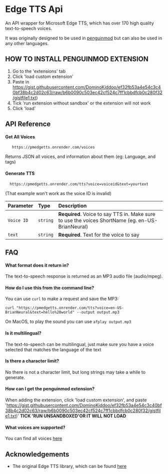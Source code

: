 
# Edge TTS Api
An API wrapper for Microsoft Edge TTS, which has over 170 high quality text-to-speech voices.

It was originally designed to be used in [penguinmod](https://penguinmod.com/) but can also be used in any other languages.

## HOW TO INSTALL PENGUINMOD EXTENSION

1. Go to the 'extensions' tab
2. Click 'load custom extension'
3. Paste in https://gist.githubusercontent.com/DominoKiddoo/ef32fb53a4e54c3c40bf38b4c2d02c63/raw/b6b0090c503ec42cf524c7ff1cbbdfcb0c280f32/gistfile1.txt)
4. Tick 'run extension without sandbox' or the extension will not work
5. Click 'load'






## API Reference

#### Get All Voices

```http
   https://pmedgetts.onrender.com/voices
```

Returns JSON all voices, and information about them (eg: Language, and tags)

#### Generate TTS

```http
  https://pmedgetts.onrender.com/tts?voice=voiceid&text=yourtext
```
(That example won't work as the voice ID is invalid)

| Parameter | Type     | Description                       |
| :-------- | :------- | :-------------------------------- |
| `Voice ID`      | `string` | **Required**. Voice to say TTS in. Make sure to use the voices ShortName (eg. en-US-BrianNeural) |
| `text`      | `string` | **Required**. Text for the voice to say |



## FAQ

#### What format does it return in?

The text-to-speech response is returned as an MP3 audio file (audio/mpeg).

#### How do I use this from the command line?

You can use ```curl``` to make a request and save the MP3:

```
curl "https://pmedgetts.onrender.com/tts?voice=en-US-BrianNeural&text=hello%20world" --output output.mp3
```

On MacOS, to play the sound you can use ```afplay output.mp3```

#### Is it multilingual?

The text-to-speech can be multilingual, just make sure you have a voice selected that matches the language of the text

#### Is there a character limit?

No there is not a character limit, but long strings may take a while to generate.

#### How can I get the penguinmod extension?

When adding the extension, click 'load custom extension', and paste 'https://gist.githubusercontent.com/DominoKiddoo/ef32fb53a4e54c3c40bf38b4c2d02c63/raw/b6b0090c503ec42cf524c7ff1cbbdfcb0c280f32/gistfile1.txt)' **TICK 'RUN UNSANDBOXED'OR IT WILL NOT LOAD**

#### What voices are supported?

You can find all voices [here](https://pmedgetts.onrender.com/voices)




## Acknowledgements

 - The original Edge TTS library, which can be found [here](https://pypi.org/project/edge-tts/)
